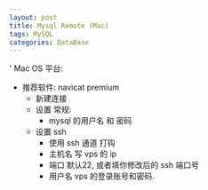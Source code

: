 ```yaml
---
layout: post
title: Mysql Remote (Mac)  
tags: MySQL
categories: DataBase
---
```


' Mac OS 平台:
- 推荐软件: navicat premium 
	- 新建连接  
	- 设置 常规:
		- mysql 的用户名 和  密码
	- 设置 ssh
		- 使用 ssh 通道 打钩
		- 主机名 写 vps 的 ip
		- 端口 默认22, 或者填你修改后的 ssh 端口号
		- 用户名 vps 的登录账号和密码.





